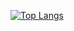 [![Top Langs](https://github-readme-stats.vercel.app/api/top-langs/?username=javalich&hide=html,cobol,rpc)](https://github.com/anuraghazra/github-readme-stats)
